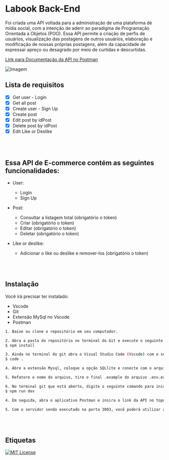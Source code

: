 # Labook Back-End

Foi criada uma API voltada para a administração de uma plataforma de mídia social, com a intenção de aderir ao paradigma de Programação Orientada a Objetos (POO). Essa API permite a criação de perfis de usuários, visualização das postagens de outros usuários, elaboração e modificação de nossas próprias postagens, além da capacidade de expressar apreço ou desagrado por meio de curtidas e descurtidas.

[Link para Documentação da API no Postman](https://documenter.getpostman.com/view/27670051/2s9Xy3ts7w) 

 ![Imagem](https://encrypted-tbn0.gstatic.com/images?q=tbn:ANd9GcQdtERg7Rn_fqNYZhUFbMO7P69poX-tDO2BWg&usqp=CAU)

## Lista de requisitos

- [x]  Get user - Login
- [x]  Get all post
- [x]  Create user - Sign Up
- [x]  Create post
- [x]  Edit post by idPost
- [x]  Delete post by idPost
- [x]  Edit Like or Deslike
<br/>
<br/>

## Essa API de E-commerce contém as seguintes funcionalidades:

- User:
    - Login
    - Sign Up
    
- Post:
    - Consultar a listagem total (obrigatório o token)
    - Criar (obrigatório o token)
    - Editar (obrigatório o token)
    - Deletar (obrigatório o token)

- Like or deslike:
    - Adicionar o like ou deslike e remover-los (obrigatório o token)
<br/>
<br/>


## Instalação

Você irá precisar ter instalado:
   - Vscode
   - Git
   - Extensão MySql no Vscode
   - Postman

```bash
1. Baixe ou clone o repositório em seu computador.

2. Abra a pasta do repositório no terminal do Git e execute o seguinte comando para instalar as dependências do projeto:
$ npm install 

3. Ainda no terminal do git abra o Visual Studio Code (Vscode) com o seguinte comando, e por favor não feche esse terminal:
$ code .

4. Abre a extensão Mysql, coloque a opção SQLlite e conecte com o arquivo labook.db

5. Refatore o nome do arquivo, tire o final .example do arquivo .env.example

6. No terminal git que está aberto, digite o seguinte comando para iniciar o servidor em modo de desenvolvimento:
$ npm run dev

4. Em seguida, abra o aplicativo Postman e insira o link da API no topo da interface.

5. Com o servidor sendo executado na porta 3003, você poderá utilizar a API livremente para interagir com o projeto.

```
<br/>
<br/>

## Etiquetas

[![MIT License](https://img.shields.io/badge/License-MIT-green.svg)](https://choosealicense.com/licenses/mit/)


